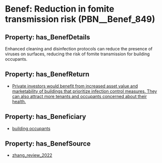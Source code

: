 # Benef: __Reduction in fomite transmission risk__ (PBN__Benef_849)

## Property: has_BenefDetails

Enhanced cleaning and disinfection protocols can reduce the presence of viruses on surfaces, reducing the risk of fomite transmission for building occupants.

## Property: has_BenefReturn

* [Private investors would benefit from increased asset value and marketability of buildings that prioritize infection control measures. They can also attract more tenants and occupants concerned about their health.](../BenefReturn/PBN__BenefReturn_924)

## Property: has_Beneficiary

* [building occupants](../Stakeholder/PBN__Stakeholder_97)

## Property: has_BenefSource

* [zhang_review_2022](../Article/PBN__Article_171)

